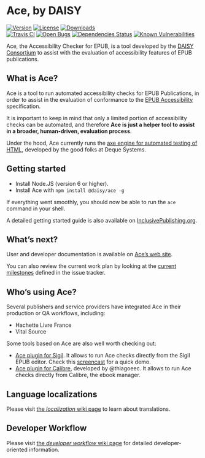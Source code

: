 # Ace, by DAISY

[![Version](https://img.shields.io/npm/v/@daisy/ace.svg)](https://www.npmjs.com/package/@daisy/ace)
[![License](https://img.shields.io/npm/l/@daisy/ace.svg)](LICENSE)
[![Downloads](https://img.shields.io/npm/dm/@daisy/ace.svg)](https://www.npmjs.com/package/@daisy/ace)  
[![Travis CI](https://img.shields.io/travis/daisy/ace.svg)](https://travis-ci.org/daisy/ace)
[![Open Bugs](https://img.shields.io/github/issues-raw/daisy/ace/bug.svg)](https://github.com/daisy/ace/issues)
[![Dependencies Status](https://img.shields.io/david/daisy/ace.svg)](https://david-dm.org/daisy/ace)
[![Known Vulnerabilities](https://snyk.io/test/github/daisy/ace/badge.svg)](https://snyk.io/test/github/daisy/ace)

Ace, the Accessibility Checker for EPUB, is a tool developed by the [DAISY Consortium](http://daisy.org) to assist with the evaluation of accessibility features of EPUB publications.

## What is Ace?

Ace is a tool to run automated accessibility checks for EPUB Publications, in order to assist in the evaluation of conformance to the [EPUB Accessibility](http://www.idpf.org/epub/latest/accessibility) specification.

It is important to keep in mind that only a limited portion of accessibility checks can be automated, and therefore __Ace is just a helper tool to assist in a broader, human-driven, evaluation process__.

Under the hood, Ace currently runs the [axe engine for automated testing of HTML](https://github.com/dequelabs/axe-core), developed by the good folks at Deque Systems.

## Getting started

 * Install Node.JS (version 6 or higher).
 * Install Ace with `npm install @daisy/ace -g`

If everything went smoothly, you should now be able to run the `ace` command in your shell.

A detailed getting started guide is also available on [InclusivePublishing.org](https://inclusivepublishing.org/toolbox/accessibility-checker/getting-started/).

## What’s next?

User and developer documentation is available on [Ace’s web site](https://daisy.github.io/ace).

You can also review the current work plan by looking at the [current milestones](https://github.com/daisy/ace/milestones) defined in the issue tracker.

## Who’s using Ace?

Several publishers and service providers have integrated Ace in their production or QA workflows, including:

- Hachette Livre France
- Vital Source

Some tools based on Ace are also well worth checking out:
- [Ace plugin for Sigil](https://www.mobileread.com/forums/showthread.php?t=294678). It allows to run Ace checks directly from the Sigil EPUB editor. Check this [screencast](https://screencast-o-matic.com/watch/cF1hQNb9LX) for a quick demo.
- [Ace plugin for Calibre](https://www.mobileread.com/forums/showthread.php?t=313848), developed by @thiagoeec. It allows to run Ace checks directly from Calibre, the ebook manager.

## Language localizations

Please visit [the _localization_ wiki page](https://github.com/daisy/ace/wiki/Localization) to learn about translations.

## Developer Workflow

Please visit [the _developer workflow_ wiki page](https://github.com/daisy/ace/wiki/Developer-Workflow) for detailed developer-oriented information.
